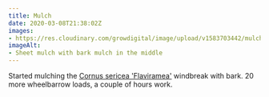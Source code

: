 ```yaml
---
title: Mulch
date: 2020-03-08T21:38:02Z
images:
- https://res.cloudinary.com/growdigital/image/upload/v1583703442/mulch-15837033904901.jpg
imageAlt:
- Sheet mulch with bark mulch in the middle
---
```


Started mulching the [Cornus sericea 'Flaviramea'](https://www.rhs.org.uk/Plants/4412/Cornus-sericea-Flaviramea/Details) windbreak with bark. 20 more wheelbarrow loads, a couple of hours work.
